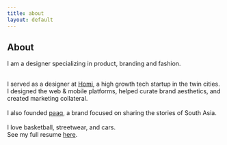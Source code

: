 ```yaml
---
title: about
layout: default
---
```


<body class="about">
  <section class="standard">
    <div class="container">
      <h1 class="heading">About</h1>
      <p class="subheading">I am a designer specializing in product, branding and fashion.<br>
        <div><br> I served as a designer at <a href="https://homi.io/" target="_blank">Homi</a>, a high growth tech startup in the twin cities. I
          designed the web & mobile platforms, helped curate brand aesthetics, and created marketing collateral.<br>
          <div><br>I also founded <a href="https://paaq.co/" target="_blank">paaq</a>, a brand focused on sharing the stories of South Asia. <br>
            <div><br>I love basketball, streetwear, and cars.</div>
            <div class="bumpdown">
              <div>See my full resume <a href="https://www.dropbox.com/s/8km8kubmw0mu7c9/Aamir%20Peeran%20-%20Resume%20%28ui%29.pdf?dl=0" target="_blank">here</a>.</div>
            </div>
          </div>
        </div>
      </p>
    </div>
  </section>
</body>